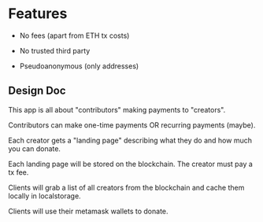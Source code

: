 # Features

- No fees (apart from ETH tx costs)

- No trusted third party

- Pseudoanonymous (only addresses)

## Design Doc

This app is all about "contributors" making payments to "creators".

Contributors can make one-time payments OR recurring payments (maybe).

Each creator gets a "landing page" describing what they do and how much you can donate.

Each landing page will be stored on the blockchain. The creator must pay a tx fee.

Clients will grab a list of all creators from the blockchain and cache them locally in localstorage.

Clients will use their metamask wallets to donate.
